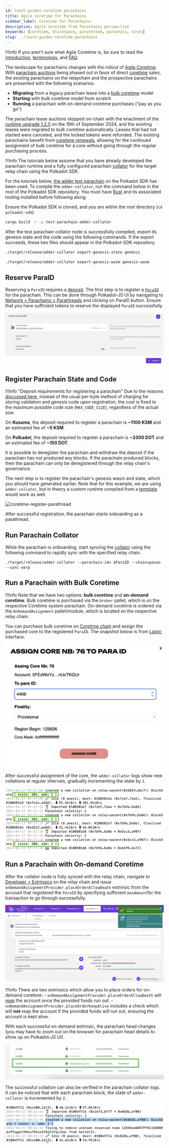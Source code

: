 ```yaml
---
id: learn-guides-coretime-parachains
title: Agile Coretime for Parachains
sidebar_label: Coretime for Parachains
description: Agile Coretime from Parachains perspective
keywords: [coretime, blockspace, parathread, parachain, cores]
slug: ../learn-guides-coretime-parachains
---
```


!!!info
    If you aren't sure what Agile Coretime is, be sure to read the [introduction](./learn-agile-coretime.md), [terminology](./learn-agile-coretime.md#agile-coretime-terminology), and [FAQ](./learn-agile-coretime.md#agile-coretime-faq).

The landscape for parachains changes with the rollout of
[Agile Coretime](./learn-agile-coretime.md). With [parachain auctions](./archive/learn-auction.md)
being phased out in favor of direct [coretime](./learn-agile-coretime.md#coretime) sales, the
existing parachains on the relaychain and the prospective parachains are presented with the
following scenarios:

- **Migrating** from a legacy parachain lease into a
  [bulk coretime](./learn-agile-coretime.md#bulk-coretime) model
- **Starting** with bulk coretime model from scratch
- **Running** a parachain with on-demand coretime purchases ("pay as you go")

The parachain lease auctions stopped on-chain with the enactment of the
[runtime upgrade 1.2.0](https://github.com/polkadot-fellows/runtimes/releases/tag/v1.2.0) on the
19th of September 2024, and the existing leases were migrated to bulk coretime automatically. Leases
that had not started were canceled, and the locked tokens were refunded. The existing parachains
benefit from [coretime renewals](https://docs.lastic.xyz/coretime/renewals.html), allowing for the
continued assignment of bulk coretime for a core without going through the regular purchasing
process.

!!!info
    The tutorials below assume that you have already developed the parachain runtime and a fully configured parachain [collator](./learn-collator.md) for the target relay chain using the Polkadot SDK.

For the tutorials below,
[the adder test parachain](https://github.com/paritytech/polkadot-sdk/tree/6f3d890ed35bfdee3e3f7d59018345635a62d1cd/polkadot/parachain/test-parachains/adder)
on the Polkadot SDK has been used. To compile the `adder-collator`, run the command below in the
_root_ of the Polkadot SDK repository. You must have [Rust](https://www.rust-lang.org/tools/install)
and its associated tooling installed before following along.

Ensure the Polkadot SDK is cloned, and you are within the root directory (`cd polkadot-sdk`)

```sh
cargo build -r -p test-parachain-adder-collator
```

After the test parachain collator node is successfully compiled, export its genesis state and the
code using the following commands. If the export succeeds, these two files should appear in the
Polkadot-SDK repository.

```sh
./target/release/adder-collator export-genesis-state genesis
```

```sh
./target/release/adder-collator export-genesis-wasm genesis-wasm
```

## Reserve ParaID

Reserving a `ParaID` requires a
[deposit](../general/chain-state-values.md). The first step is to
register a [`ParaID`](../general/glossary.md#paraid) for the parachain. This can be done through
Polkadot-JS UI by navigating to
[Network > Parachains > Parathreads](https://polkadot.js.org/apps/#/parachains/parathreads) and
clicking on ParaID button. Ensure that you have sufficient tokens to reserve the displayed `ParaID`
successfully.

![coretime-reserve-paraID](../assets/coretime/coretime-reserve-paraID.png)

## Register Parachain State and Code

!!!info "Deposit requirements for registering a parachain"
    Due to the reasons [discussed here](https://github.com/paritytech/polkadot-sdk/pull/2372), instead of the usual per-byte method of charging for storing validation and genesis code upon registration, the cost is fixed to the maximum possible code size (`MAX_CODE_SIZE`), regardless of the actual size.

On **Kusama**, the deposit required to register a parachain is **~1100 KSM** and an estimated fee of
**~5 KSM**.

On **Polkadot**, the deposit required to register a parachain is **~3300 DOT** and an estimated fee
of **~150 DOT**.

It is possible to deregister the parachain and withdraw the deposit if the parachain has not
produced any blocks. If the parachain produced blocks, then the parachain can only be deregistered
through the relay chain's governance.

The next step is to register the parachain's genesis wasm and state, which you should have generated
earlier. Note that for this example, we are using `adder-collator`, but in theory a custom runtime
compiled from a
[template](https://github.com/paritytech/polkadot-sdk/tree/88a2f360238787bf5256cfdd14b40c08f519b38e/templates/parachain)
would work as well.

<!-- prettier-ignore -->
<!-- !!!info
    Registering the genesis state and WASM code of the parachain requires a [deposit](../general/chain-state-values.md#genesis-state-registration-deposit) that is computed based on the size (a deposit is paid per byte uploaded).

<!-- The deposit used for registering `ParaID` is already counted in for this deposit, the total deposit requirement for registering `ParaID`, state and code for `adder-collator` is around 46 KSM on Kusama and 116 DOT on Polkadot. -->

![coretime-register-parathread](../assets/coretime/Register-Parachain.png)

After successful registration, the parachain starts onboarding as a parathread.

## Run Parachain Collator

While the parachain is onboarding, start syncing the [collator](./learn-collator.md) using the
following command to rapidly sync with the specified relay chain.

```
./target/release/adder-collator --parachain-id= $ParaID --chain=paseo --sync warp
```

## Run a Parachain with Bulk Coretime

!!!info
    Note that we have two options: **bulk coretime** and **on-demand coretime**. Bulk coretime is purchased via the `broker` pallet, which is on the respective Coretime system parachain. On-demand coretime is ordered via the `OnDemandAssignment` pallet/module, which is located on the respective relay chain.

You can purchase bulk coretime on [Coretime chain](./learn-guides-coretime-marketplaces.md) and
assign the purchased core to the registered `ParaID`. The snapshot below is from
[Lastic](https://test.lastic.xyz/) interface.

![coretime-bulk-assign-lastic](../assets/coretime/lastic-assign-core.png)

After successful assignment of the core, the `adder-collator` logs show new collations at regular
intervals, gradually incrementing the state by `2`.

![coretime-collation-bulk](../assets/coretime/coretime-collation-bulk.png)

## Run a Parachain with On-demand Coretime

After the collator node is fully synced with the relay chain, navigate to
[Developer > Extrinsics](https://polkadot.js.org/apps/#/extrinsics) on the relay chain and issue
`onDemandAssignmentProvider.placeOrderAllowDeath` extrinsic from the account that registered the
`ParaID` by specifying sufficient `maxAmount`for the transaction to go through successfully.

![coretime-ondemand-assignment](../assets/coretime/coretime-on-demand-assignment.png)

!!!info 
    There are two extrinsics which allow you to place orders for on-demand coretime:
    - `onDemandAssignmentProvider.placeOrderAllowDeath` will [reap](./learn-accounts.md#existential-deposit-and-reaping) the account once the provided funds run out.
    - `onDemandAssignmentProvider.placeOrderKeepAlive` includes a check which will **not** reap the account if the provided funds will run out, ensuring the account is kept alive.

With each successful on-demand extrinsic, the parachain head changes (you may have to zoom out on
the browser for parachain head details to show up on Polkadot-JS UI).

![coretime-ondemand-parahead](../assets/coretime/coretime-on-demand-parahead.png)

The successful collation can also be verified in the parachain collator logs. It can be noticed that
with each parachain block, the state of `adder-collator` is incremented by `2`.

![coretime-new-collation](../assets/coretime/coretime-create-new-collation.png)
